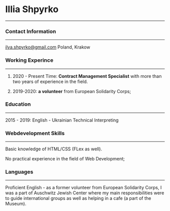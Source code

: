 # Illia Shpyrko

----


### Contact Information

----


ilya.shpyrko@gmail.com      Poland, Krakow


### Working Experince

----


1. 2020 - Present Time: **Contract Management Specialist** with more than two years of experience in the field.

2. 2019-2020: **a volunteer** from European Solidarity Corps;



### Education

----


2015 - 2019: English - Ukrainian Technical Interpreting 


### Webdevelopment Skills

----


Basic knowledge of HTML/CSS (FLex as well).

No practical experience in the field of Web Development;


### Languages

----


Proficient English - as a former volunteer from European Solidarity Corps, I was a part of Auschwitz Jewish Center where my main responsibilities were to guide international groups as well as helping in a cafe (a part of the Museum).
